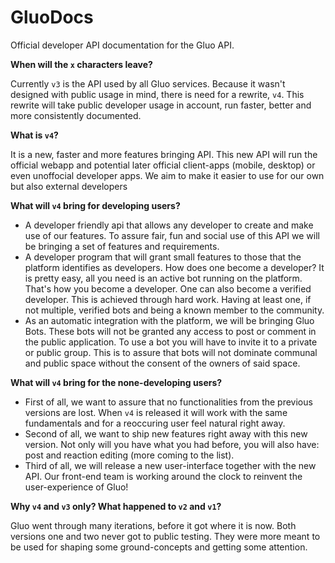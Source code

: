 # GluoDocs

Official developer API documentation for the Gluo API.
  
**When will the `x` characters leave?**  

Currently `v3` is the API used by all Gluo services. Because it wasn't designed with public usage in mind, there is need for a rewrite, `v4`. This rewrite will take public developer usage in account, run faster, better and more consistently documented.

**What is `v4`?**  

It is a new, faster and more features bringing API. This new API will run the official webapp and potential later official client-apps (mobile, desktop) or even unoffocial developer apps. We aim to make it easier to use for our own but also external developers

**What will `v4` bring for developing users?**

- A developer friendly api that allows any developer to create and make use of our features. To assure fair, fun and social use of this API we will be bringing a set of features and requirements.
- A developer program that will grant small features to those that the platform identifies as developers. How does one become a developer? It is pretty easy, all you need is an active bot running on the platform. That's how you become a developer. One can also become a verified developer. This is achieved through hard work. Having at least one, if not multiple, verified bots and being a known member to the community.
- As an automatic integration with the platform, we will be bringing Gluo Bots. These bots will not be granted any access to post or comment in the public application. To use a bot you will have to invite it to a private or public group. This is to assure that bots will not dominate communal and public space without the consent of the owners of said space.

**What will `v4` bring for the none-developing users?**  

- First of all, we want to assure that no functionalities from the previous versions are lost. When `v4` is released it will work with the same fundamentals and for a reoccuring user feel natural right away.
- Second of all, we want to ship new features right away with this new version. Not only will you have what you had before, you will also have: post and reaction editing (more coming to the list).
- Third of all, we will release a new user-interface together with the new API. Our front-end team is working around the clock to reinvent the user-experience of Gluo!

**Why `v4` and `v3` only? What happened to `v2` and `v1`?**  

Gluo went through many iterations, before it got where it is now. Both versions one and two never got to public testing. They were more meant to be used for shaping some ground-concepts and getting some attention.
